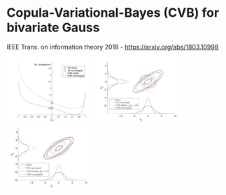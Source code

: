 # Copula-Variational-Bayes (CVB) for bivariate Gauss
IEEE Trans. on information theory 2018 - https://arxiv.org/abs/1803.10998

<p float="left">
  <img src="./Figures/sec6_Gauss_KLD.png" width="200" />
  <img src="./Figures/sec6_Gauss_minus.png" width="200" /> 
  <img src="./Figures/sec6_Gauss_plus.png" width="200" />
</p>
